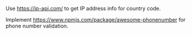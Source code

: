 Use https://ip-api.com/ to get IP address info for country code.

Implement https://www.npmjs.com/package/awesome-phonenumber for phone number validation.
